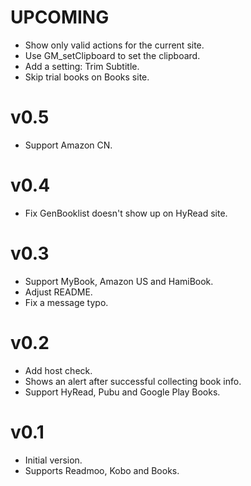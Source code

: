 # UPCOMING
* Show only valid actions for the current site.
* Use GM_setClipboard to set the clipboard.
* Add a setting: Trim Subtitle.
* Skip trial books on Books site.

# v0.5
* Support Amazon CN.

# v0.4
* Fix GenBooklist doesn't show up on HyRead site.

# v0.3
* Support MyBook, Amazon US and HamiBook.
* Adjust README.
* Fix a message typo.

# v0.2
* Add host check.
* Shows an alert after successful collecting book info.
* Support HyRead, Pubu and Google Play Books.

# v0.1
* Initial version.
* Supports Readmoo, Kobo and Books.
